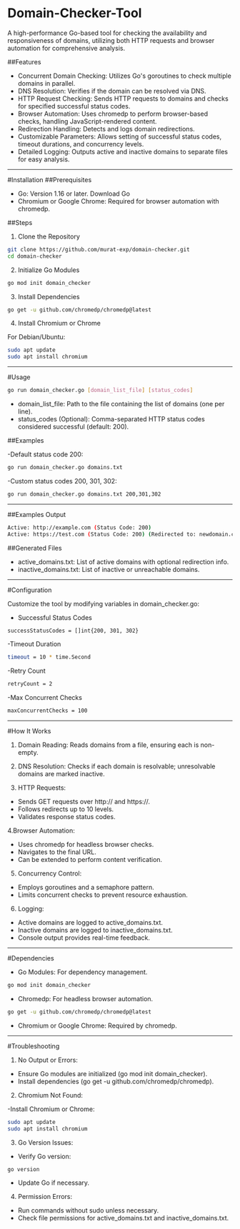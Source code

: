 # Domain-Checker-Tool
A high-performance Go-based tool for checking the availability and responsiveness of domains, utilizing both HTTP requests and browser automation for comprehensive analysis.

##Features

- Concurrent Domain Checking: Utilizes Go's goroutines to check multiple domains in parallel.
- DNS Resolution: Verifies if the domain can be resolved via DNS.
- HTTP Request Checking: Sends HTTP requests to domains and checks for specified successful status codes.
- Browser Automation: Uses chromedp to perform browser-based checks, handling JavaScript-rendered content.
- Redirection Handling: Detects and logs domain redirections.
- Customizable Parameters: Allows setting of successful status codes, timeout durations, and concurrency levels.
- Detailed Logging: Outputs active and inactive domains to separate files for easy analysis.
---

#Installation
##Prerequisites 

- Go: Version 1.16 or later. Download Go
- Chromium or Google Chrome: Required for browser automation with chromedp.


##Steps
1. Clone the Repository

```bash
git clone https://github.com/murat-exp/domain-checker.git
cd domain-checker
```

2. Initialize Go Modules

```bash
go mod init domain_checker
```

3. Install Dependencies

```bash
go get -u github.com/chromedp/chromedp@latest
```

4. Install Chromium or Chrome

For Debian/Ubuntu:

```bash
sudo apt update
sudo apt install chromium
```

---

#Usage

```bash
go run domain_checker.go [domain_list_file] [status_codes]
```

- domain_list_file: Path to the file containing the list of domains (one per line).
- status_codes (Optional): Comma-separated HTTP status codes considered successful (default: 200).


##Examples

-Default status code 200:

```bash
go run domain_checker.go domains.txt
```

-Custom status codes 200, 301, 302:


```bash
go run domain_checker.go domains.txt 200,301,302
```

----

##Examples Output

```bash
Active: http://example.com (Status Code: 200)
Active: https://test.com (Status Code: 200) (Redirected to: newdomain.com)
```

##Generated Files

- active_domains.txt: List of active domains with optional redirection info.
- inactive_domains.txt: List of inactive or unreachable domains.


---

#Configuration

Customize the tool by modifying variables in domain_checker.go:

- Successful Status Codes

```bash
successStatusCodes = []int{200, 301, 302}
```

-Timeout Duration

```bash
timeout = 10 * time.Second
```

-Retry Count

```bash
retryCount = 2
```


-Max Concurrent Checks

```bash
maxConcurrentChecks = 100
```

---

#How It Works

1. Domain Reading: Reads domains from a file, ensuring each is non-empty.

2. DNS Resolution: Checks if each domain is resolvable; unresolvable domains are marked inactive.

3. HTTP Requests:

- Sends GET requests over http:// and https://.
- Follows redirects up to 10 levels.
- Validates response status codes.

4.Browser Automation:

- Uses chromedp for headless browser checks.
- Navigates to the final URL.
- Can be extended to perform content verification.

5. Concurrency Control:

- Employs goroutines and a semaphore pattern.
- Limits concurrent checks to prevent resource exhaustion.

6. Logging:

- Active domains are logged to active_domains.txt.
- Inactive domains are logged to inactive_domains.txt.
- Console output provides real-time feedback.

---

#Dependencies

- Go Modules: For dependency management.

```bash
go mod init domain_checker
```

- Chromedp: For headless browser automation.

```bash
go get -u github.com/chromedp/chromedp@latest
```

- Chromium or Google Chrome: Required by chromedp.


---


#Troubleshooting

1. No Output or Errors:

- Ensure Go modules are initialized (go mod init domain_checker).
- Install dependencies (go get -u github.com/chromedp/chromedp).

2. Chromium Not Found:

-Install Chromium or Chrome:

```bash
sudo apt update
sudo apt install chromium
```


3. Go Version Issues:

- Verify Go version:

```bash
go version
```
- Update Go if necessary.


4. Permission Errors:

- Run commands without sudo unless necessary.
- Check file permissions for active_domains.txt and inactive_domains.txt.










